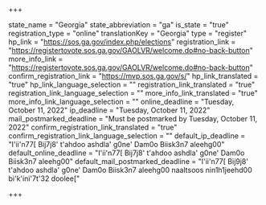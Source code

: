 +++

state_name = "Georgia"
state_abbreviation = "ga"
is_state = "true"
registration_type = "online"
translationKey = "Georgia"
type = "register"
hp_link = "https://sos.ga.gov/index.php/elections"
registration_link = "https://registertovote.sos.ga.gov/GAOLVR/welcome.do#no-back-button"
more_info_link = "https://registertovote.sos.ga.gov/GAOLVR/welcome.do#no-back-button"
confirm_registration_link = "https://mvp.sos.ga.gov/s/"
hp_link_translated = "true"
hp_link_language_selection = ""
registration_link_translated = "true"
registration_link_language_selection = ""
more_info_link_translated = "true"
more_info_link_language_selection = ""
online_deadline = "Tuesday, October 11, 2022"
ip_deadline = "Tuesday, October 11, 2022"
mail_postmarked_deadline = "Must be postmarked by Tuesday, October 11, 2022"
confirm_registration_link_translated = "true"
confirm_registration_link_language_selection = ""
default_ip_deadline = "I'ii'n77[ Bij7j8' t'ahdoo ashdla' g0ne' Dam0o Biisk3n7 aleehg00"
default_online_deadline = "I'ii'n77[ Bij7j8' t'ahdoo ashdla' g0ne' Dam0o Biisk3n7 aleehg00"
default_mail_postmarked_deadline = "I'ii'n77[ Bij9j8' t'ahdoo ashdla' g0ne' Dam0o Biisk3n7 aleehg00 naaltsoos nin1h1jeehd00 bi'k'ini'7t'32 doolee["

+++